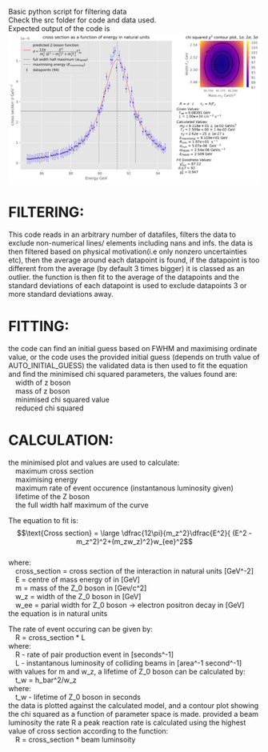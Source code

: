 Basic python script for filtering data<br>
Check the src folder for code and data used.<br>
Expected output of the code is ![](src/z_boson_plot_result.png)


# FILTERING:
This code reads in an arbitrary number of datafiles, filters the data to
exclude non-numerical lines/ elements including nans and infs. the data is then
filtered based on physical motivation(i.e only nonzero uncertainties etc), then
the average around each datapoint is found, if the datapoint is too different
from the average (by default 3 times bigger) it is classed as an outlier. the
function is then fit to the average of the datapoints and the standard
deviations of each datapoint is used to exclude datapoints 3 or more standard
deviations away.

# FITTING:
the code can find an initial guess based on FWHM and maximising ordinate value,
or the code uses the provided initial guess (depends on truth value of AUTO_INITIAL_GUESS)
the validated data is then used to fit the equation and find the minimised
chi squared parameters, the values found are:<br>
    &emsp;width of z boson <br>
    &emsp;mass of z boson<br>
    &emsp;minimised chi squared value<br>
    &emsp;reduced chi squared<br>

# CALCULATION:
the minimised plot and values are used to calculate:<br>
    &emsp;maximum cross section<br>
    &emsp;maximising energy<br>
    &emsp;maximum rate of event occurence (instantanous luminosity given)<br>
    &emsp;lifetime of the Z boson<br>
    &emsp;the full width half maximum of the curve<br>

The equation to fit is:<br>
$$\text{Cross section} = \large \dfrac{12\pi}{m_z^2}\dfrac{E^2}{ (E^2 - m_z^2)^2+(m_zw_z)^2}w_{ee}^2$$<br>
    where:<br>
        &emsp;cross_section = cross section of the interaction in natural units [GeV^-2]<br>
        &emsp;E = centre of mass energy of in [GeV]<br>
        &emsp;m = mass of the Z_0 boson in [Gev/c^2]<br>
        &emsp;w_z =  width of the Z_0 boson in [GeV]<br>
        &emsp;w_ee = parial width for Z_0 boson -> electron positron decay in [GeV]<br>
    the equation is in natural units<br>

The rate of event occuring can be given by:<br>
    &emsp;R = cross_section * L<br>
    where:<br>
        &emsp;R - rate of pair production event in [seconds^-1]<br>
        &emsp;L - instantanous luminosity of colliding beams in [area^-1 second^-1]<br>
with values for m and w_z, a lifetime of Z_0 boson can be calculated by:<br>
    &emsp;t_w = h_bar^2/w_z<br>
    where:<br>
        &emsp;t_w - lifetime of Z_0 boson in seconds<br>
the data is plotted against the calculated model, and a contour plot showing
the chi squared as a function of parameter space is made.
provided a beam luminosity the rate R a peak reaction rate is calculated using
the highest value of cross section according to the function:<br>
    &emsp;R = cross_section * beam luminsoity
